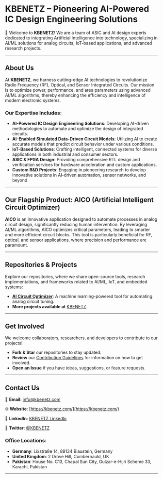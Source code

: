 # **KBENETZ – Pioneering AI-Powered IC Design Engineering Solutions**

🚀 Welcome to **KBENETZ**! We are a team of ASIC and AI design experts dedicated to integrating Artificial Intelligence into technology, specializing in AI/ML solutions for analog circuits, IoT-based applications, and advanced research projects.

---

## **About Us**

At **KBENETZ**, we harness cutting-edge AI technologies to revolutionize Radio Frequency (RF), Optical, and Sensor Integrated Circuits. Our mission is to optimize power, performance, and area parameters using advanced AI/ML algorithms, thereby enhancing the efficiency and intelligence of modern electronic systems.

### **Our Expertise Includes:**

- **AI-Powered IC Design Engineering Solutions**: Developing AI-driven methodologies to automate and optimize the design of integrated circuits.
- **AI-Enabled Simulated Data-Driven Circuit Models**: Utilizing AI to create accurate models that predict circuit behavior under various conditions.
- **IoT-Based Solutions**: Crafting intelligent, connected systems for diverse applications in both industrial and consumer sectors.
- **ASIC & FPGA Design**: Providing comprehensive RTL design and verification services for hardware acceleration and custom applications.
- **Custom R&D Projects**: Engaging in pioneering research to develop innovative solutions in AI-driven automation, sensor networks, and beyond.

---

## **Our Flagship Product: AICO (Artificial Intelligent Circuit Optimizer)**

**AICO** is an innovative application designed to automate processes in analog circuit design, significantly reducing human intervention. By leveraging AI/ML algorithms, AICO optimizes critical parameters, leading to smarter and more efficient circuit blocks. This tool is particularly beneficial for RF, optical, and sensor applications, where precision and performance are paramount.

---

## **Repositories & Projects**

Explore our repositories, where we share open-source tools, research implementations, and frameworks related to AI/ML, IoT, and embedded systems:

- **[AI Circuit Optimizer](#)**: A machine learning-powered tool for automating analog circuit tuning.
- **More projects available at** [KBENETZ](https://kbenetz.com/).

---

## **Get Involved**

We welcome collaborators, researchers, and developers to contribute to our projects!

- **Fork & Star** our repositories to stay updated.
- **Review** our [Contribution Guidelines](#) for information on how to get involved.
- **Open an Issue** if you have ideas, suggestions, or feature requests.

---

## **Contact Us**

📧 **Email**: [info@kbenetz.com](mailto:info@kbenetz.com)

🌐 **Website**: [https://kbenetz.com/](https://kbenetz.com/)

👥 **LinkedIn**: [KBENETZ LinkedIn](#)

🔗 **Twitter**: [@KBENETZ](#)

### **Office Locations:**

- **Germany**: Lixstraße 14, 89134 Blaustein, Germany
- **United Kingdom**: 2 Drove Hill, Cumbernauld, UK
- **Pakistan**: House No. C13, Chapal Sun City, Gulzar-e-Hijri Scheme 33, Karachi, Pakistan

---
